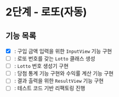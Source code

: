 # 2단계 - 로또(자동)
## 기능 목록
- [x] : 구입 금액 입력을 위한 `InputView` 기능 구현
- [ ] : 로또 번호를 갖는 `Lotto` 클래스 생성
- [ ] : `Lotto` 번호 생성기 구현
- [ ] : 당첨 통계 기능 구현와 수익률 계산 기능 구현
- [ ] : 결과 출력을 위한 `ResultView` 기능 구현
- [ ] : 테스트 코드 기반 리팩토링 진행